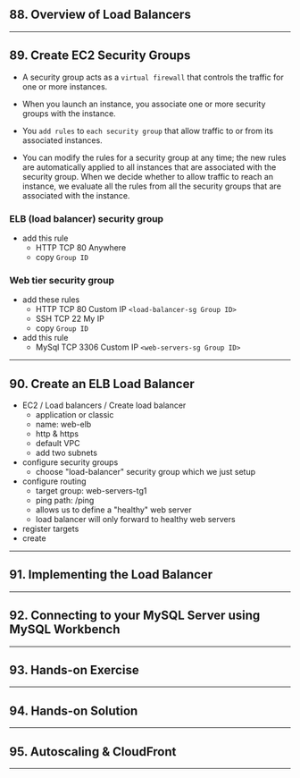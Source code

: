 ## 88. Overview of Load Balancers

***

## 89. Create EC2 Security Groups

* A security group acts as a `virtual firewall` that controls the traffic for one or more instances.

* When you launch an instance, you associate one or more security groups with the instance.

* You `add rules` to `each security group` that allow traffic to or from its associated instances.

* You can modify the rules for a security group at any time; the new rules are automatically applied to all instances that are associated with the security group. When we decide whether to allow traffic to reach an instance, we evaluate all the rules from all the security groups that are associated with the instance.

### ELB (load balancer) security group
* add this rule
    - HTTP TCP 80 Anywhere
    - copy `Group ID`
  
### Web tier security group
* add these rules
    - HTTP TCP 80 Custom IP `<load-balancer-sg Group ID>`
    - SSH TCP 22 My IP
    - copy `Group ID`
* add this rule
    - MySql TCP 3306 Custom IP `<web-servers-sg Group ID>`

***

## 90. Create an ELB Load Balancer

* EC2 / Load balancers / Create load balancer
    - application or classic
    - name: web-elb
    - http & https
    - default VPC
    - add two subnets
* configure security groups
    - choose "load-balancer" security group which we just setup
* configure routing
    - target group: web-servers-tg1
    - ping path: /ping
    - allows us to define a "healthy" web server
    - load balancer will only forward to healthy web servers
* register targets
* create

***

## 91. Implementing the Load Balancer

***

## 92. Connecting to your MySQL Server using MySQL Workbench

***

## 93. Hands-on Exercise

***

## 94. Hands-on Solution

***

## 95. Autoscaling & CloudFront

***








